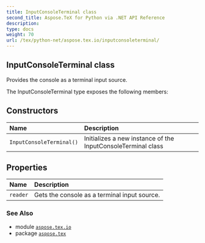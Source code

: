```yaml
---
title: InputConsoleTerminal class
second_title: Aspose.TeX for Python via .NET API Reference
description: 
type: docs
weight: 70
url: /tex/python-net/aspose.tex.io/inputconsoleterminal/
---
```


## InputConsoleTerminal class

Provides the console as a terminal input source.



The InputConsoleTerminal type exposes the following members:
## Constructors
| Name | Description |
| :- | :- |
| `InputConsoleTerminal()` | Initializes a new instance of the InputConsoleTerminal class |
## Properties
| Name | Description |
| :- | :- |
| `reader` | Gets the console as a terminal input source. |

### See Also

* module [`aspose.tex.io`](/tex/python-net/aspose.tex.io/)
* package [`aspose.tex`](/tex/python-net/)

